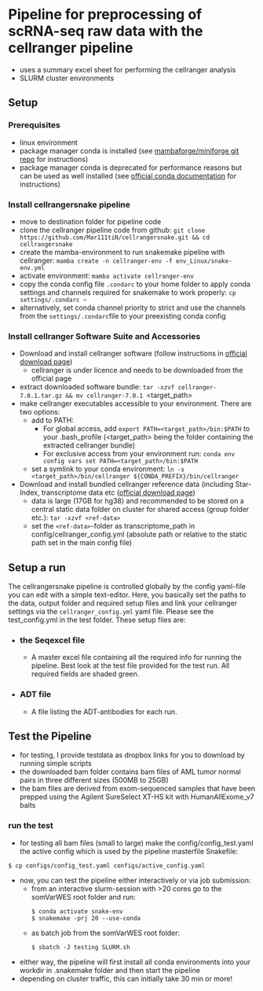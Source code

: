 # Pipeline for preprocessing of scRNA-seq raw data with the cellranger pipeline

* uses a summary excel sheet for performing the cellranger analysis
* SLURM cluster environments

## Setup

### Prerequisites
* linux environment
* package manager conda is installed (see [mambaforge/miniforge git repo](https://github.com/conda-forge/miniforge#mambaforge) for instructions)
* package manager conda is deprecated for performance reasons but can be used as well installed (see [official conda documentation](https://conda.io/projects/conda/en/latest/user-guide/install/linux.html) for instructions)

### Install cellrangersnake pipeline
* move to destination folder for pipeline code
* clone the cellranger pipeline code from github: `git clone https://github.com/Mar111tiN/cellrangersnake.git && cd cellrangersnake`
* create the mamba-environment to run snakemake pipeline with cellranger: `mamba create -n cellranger-env -f env_Linux/snake-env.yml`
* activate environment: `mamba activate cellranger-env`
* copy the conda config file `.condarc` to your home folder to apply conda settings and channels required for snakemake to work properly: `cp settings/.condarc ~`
* alternatively, set conda channel priority to strict and use the channels from the `settings/.condarc`file to your preexisting conda config

### Install cellranger Software Suite and Accessories
* Download and install cellranger software (follow instructions in [official download page](https://support.10xgenomics.com/single-cell-gene-expression/software/downloads/latest))
  + cellranger is under licence and needs to be downloaded from the official page
* extract downloaded software bundle: `tar -xzvf cellranger-7.0.1.tar.gz && mv cellranger-7.0.1 `<target_path>
* make cellranger executables accessible to your environment. There are two options:
  + add to PATH: 
    * For global access, add `export PATH=<target_path>/bin:$PATH` to your .bash_profile (<target_path> being the folder containing the extracted cellranger bundle)
    * For exclusive access from your environment run: `conda env config vars set PATH=<target_path>/bin:$PATH`
  + set a symlink to your conda environment: `ln -s <target_path>/bin/cellranger ${CONDA_PREFIX}/bin/cellranger`
* Download and install bundled cellranger reference data (including Star-Index, transcriptome data etc ([official download page](https://support.10xgenomics.com/single-cell-gene-expression/software/downloads/latest))
  + data is large (17GB for hg38) and recommended to be stored on a central static data folder on cluster for shared access (group folder etc.): `tar -xzvf <ref-data>`
  + set the `<ref-data>`-folder as transcriptome_path in config/cellranger_config.yml (absolute path or relative to the static path set in the main config file)


## Setup a run
The cellrangersnake pipeline is controlled globally by the config yaml-file you can edit with a simple text-editor. Here, you basically set the paths to the data, output folder and required setup files and link your cellranger settings via the `cellranger_config.yml` yaml file. Please see the test_config.yml in the test folder. These setup files are:

+ ### the Seqexcel file
  * A master excel file containing all the required info for running the pipeline. Best look at the test file provided for the test run. All required fields are shaded green. 

+ ### ADT file
  * A file listing the ADT-antibodies for each run. 

## Test the Pipeline
* for testing, I provide testdata as dropbox links for you to download by running simple scripts
* the downloaded bam folder contains bam files of AML tumor normal pairs in three different sizes (500MB to 25GB)
* the bam files are derived from exom-sequenced samples that have been prepped using the Agilent SureSelect XT-HS kit with HumanAllExome_v7 baits

### run the test
* for testing all bam files (small to large) make the config/config_test.yaml the active config which is used by the pipeline masterfile Snakefile:
```
$ cp configs/config_test.yaml configs/active_config.yaml
```
* now, you can test the pipeline either interactively or via job submission:
  + from an interactive slurm-session with >20 cores go to the somVarWES root folder and run: 
    ```
    $ conda activate snake-env
    $ snakemake -prj 20 --use-conda
    ```
  + as batch job from the somVarWES root folder:
    ```
    $ sbatch -J testing SLURM.sh
    ```
* either way, the pipeline will first install all conda environments into your workdir in .snakemake folder and then start the pipeline
* depending on cluster traffic, this can initially take 30 min or more!